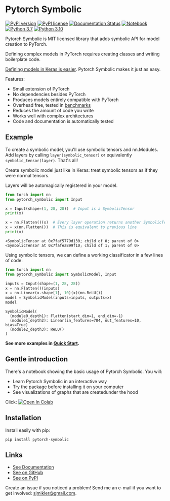 # Pytorch Symbolic

[//]: # (To get badges go to https://shields.io/ and use https://pypi.org/pypi/slicemap/json as data url. Query fields using dot as the separator.)

[![PyPi version](https://img.shields.io/badge/dynamic/json?label=latest&query=info.version&url=https%3A%2F%2Fpypi.org%2Fpypi%2Fpytorch-symbolic%2Fjson)](https://pypi.org/project/pytorch-symbolic)
[![PyPI license](https://img.shields.io/badge/dynamic/json?label=license&query=info.license&url=https%3A%2F%2Fpypi.org%2Fpypi%2Fpytorch-symbolic%2Fjson)](https://pypi.org/project/pytorch-symbolic)
[![Documentation Status](https://readthedocs.org/projects/slicemap/badge/?version=latest)](https://pytorch-symbolic.readthedocs.io/en/latest/?badge=latest)
[![Notebook](https://github.com/gahaalt/pytorch-symbolic/actions/workflows/notebook.yaml/badge.svg)](https://github.com/gahaalt/pytorch-symbolic/actions/workflows/notebook.yaml)
[![Python 3.7](https://github.com/gahaalt/pytorch-symbolic/actions/workflows/python-3.7.yaml/badge.svg)](https://github.com/gahaalt/pytorch-symbolic/actions/workflows/python-3.7.yaml)
[![Python 3.10](https://github.com/gahaalt/pytorch-symbolic/actions/workflows/python-3.10.yaml/badge.svg)](https://github.com/gahaalt/pytorch-symbolic/actions/workflows/python-3.10.yaml)

Pytorch Symbolic is MIT licensed library that adds symbolic API for model creation to PyTorch.

Defining complex models in PyTorch requires creating classes and writing boilerplate code.

[Defining models in Keras is easier](https://www.tensorflow.org/guide/keras/symbolic).
Pytorch Symbolic makes it just as easy.


Features:

* Small extension of PyTorch
* No dependencies besides PyTorch
* Produces models entirely compatible with PyTorch
* Overhead free, tested in [benchmarks](https://pytorch-symbolic.readthedocs.io/en/latest/benchmarks/)
* Reduces the amount of code you write
* Works well with complex architectures
* Code and documentation is automatically tested

## Example

To create a symbolic model, you'll use symbolic tensors and nn.Modules.
Add layers by calling ``layer(symbolic_tensor)`` or equivalently ``symbolic_tensor(layer)``. 
That's all!

Create symbolic model just like in Keras:
treat symbolic tensors as if they were normal tensors.

Layers will be automagically registered in your model.

```python
from torch import nn
from pytorch_symbolic import Input

x = Input(shape=(1, 28, 28))  # Input is a SymbolicTensor
print(x)

x = nn.Flatten()(x)  # Every layer operation returns another SymbolicTensor
x = x(nn.Flatten())  # This is equivalent to previous line
print(x)
```

```
<SymbolicTensor at 0x7faf5779d130; child of 0; parent of 0>
<SymbolicTensor at 0x7fafea899f10; child of 1; parent of 0>
```

Using symbolic tensors, we can define a working classificator in a few lines of code:

```python
from torch import nn
from pytorch_symbolic import SymbolicModel, Input

inputs = Input(shape=(1, 28, 28))
x = nn.Flatten()(inputs)
x = nn.Linear(x.shape[1], 10)(x)(nn.ReLU())
model = SymbolicModel(inputs=inputs, outputs=x)
model
```

```
SymbolicModel(
  (module0_depth1): Flatten(start_dim=1, end_dim=-1)
  (module1_depth2): Linear(in_features=784, out_features=10, bias=True)
  (module2_depth3): ReLU()
)
```

**See more examples in [Quick Start](https://pytorch-symbolic.readthedocs.io/en/latest/quick_start/).**

## Gentle introduction

There's a notebook showing the basic usage of Pytorch Symbolic. You will:

* Learn Pytorch Symbolic in an interactive way
* Try the package before installing it on your computer
* See visualizations of graphs that are createdunder the hood

Click:
[![Open In Colab](https://colab.research.google.com/assets/colab-badge.svg)](https://colab.research.google.com/github/gahaalt/pytorch-symbolic/blob/develop/gentle-introduction.ipynb)

## Installation

Install easily with pip:

```
pip install pytorch-symbolic
```

## Links

* [See Documentation](https://pytorch-symbolic.readthedocs.io/)
* [See on GitHub](https://github.com/gahaalt/pytorch-symbolic/)
* [See on PyPI](https://pypi.org/project/pytorch-symbolic/)

Create an issue if you noticed a problem!
Send me an e-mail if you want to get involved: [sjmikler@gmail.com](mailto:sjmikler@gmail.com).
